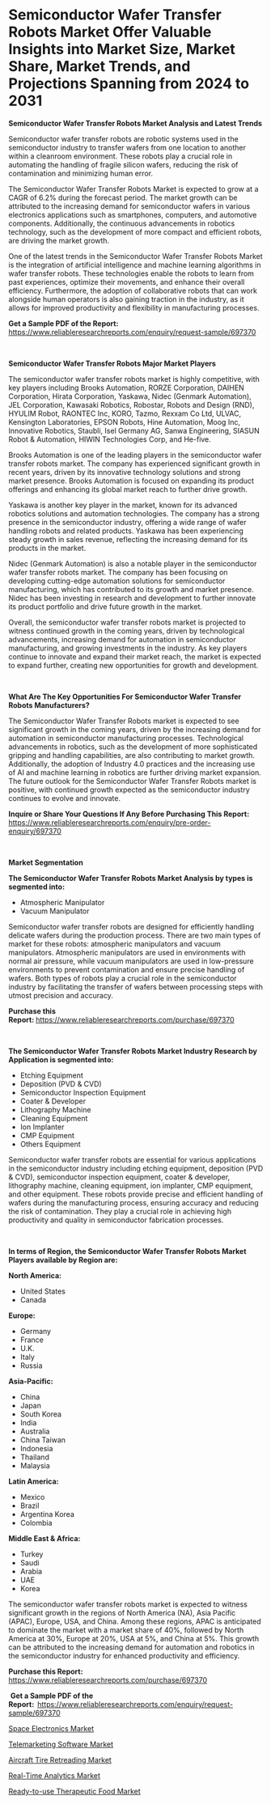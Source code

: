 <p><h1>Semiconductor Wafer Transfer Robots Market Offer Valuable Insights into Market Size, Market Share, Market Trends, and Projections Spanning from 2024 to 2031</h1></p><p><strong>Semiconductor Wafer Transfer Robots Market Analysis and Latest Trends</strong></p>
<p><p>Semiconductor wafer transfer robots are robotic systems used in the semiconductor industry to transfer wafers from one location to another within a cleanroom environment. These robots play a crucial role in automating the handling of fragile silicon wafers, reducing the risk of contamination and minimizing human error.</p><p>The Semiconductor Wafer Transfer Robots Market is expected to grow at a CAGR of 6.2% during the forecast period. The market growth can be attributed to the increasing demand for semiconductor wafers in various electronics applications such as smartphones, computers, and automotive components. Additionally, the continuous advancements in robotics technology, such as the development of more compact and efficient robots, are driving the market growth.</p><p>One of the latest trends in the Semiconductor Wafer Transfer Robots Market is the integration of artificial intelligence and machine learning algorithms in wafer transfer robots. These technologies enable the robots to learn from past experiences, optimize their movements, and enhance their overall efficiency. Furthermore, the adoption of collaborative robots that can work alongside human operators is also gaining traction in the industry, as it allows for improved productivity and flexibility in manufacturing processes.</p></p>
<p><strong>Get a Sample PDF of the Report:&nbsp;</strong> <a href="https://www.reliableresearchreports.com/enquiry/request-sample/697370">https://www.reliableresearchreports.com/enquiry/request-sample/697370</a></p>
<p>&nbsp;</p>
<p><strong>Semiconductor Wafer Transfer Robots Major Market Players</strong></p>
<p><p>The semiconductor wafer transfer robots market is highly competitive, with key players including Brooks Automation, RORZE Corporation, DAIHEN Corporation, Hirata Corporation, Yaskawa, Nidec (Genmark Automation), JEL Corporation, Kawasaki Robotics, Robostar, Robots and Design (RND), HYULIM Robot, RAONTEC Inc, KORO, Tazmo, Rexxam Co Ltd, ULVAC, Kensington Laboratories, EPSON Robots, Hine Automation, Moog Inc, Innovative Robotics, Staubli, Isel Germany AG, Sanwa Engineering, SIASUN Robot & Automation, HIWIN Technologies Corp, and He-five.</p><p>Brooks Automation is one of the leading players in the semiconductor wafer transfer robots market. The company has experienced significant growth in recent years, driven by its innovative technology solutions and strong market presence. Brooks Automation is focused on expanding its product offerings and enhancing its global market reach to further drive growth.</p><p>Yaskawa is another key player in the market, known for its advanced robotics solutions and automation technologies. The company has a strong presence in the semiconductor industry, offering a wide range of wafer handling robots and related products. Yaskawa has been experiencing steady growth in sales revenue, reflecting the increasing demand for its products in the market.</p><p>Nidec (Genmark Automation) is also a notable player in the semiconductor wafer transfer robots market. The company has been focusing on developing cutting-edge automation solutions for semiconductor manufacturing, which has contributed to its growth and market presence. Nidec has been investing in research and development to further innovate its product portfolio and drive future growth in the market.</p><p>Overall, the semiconductor wafer transfer robots market is projected to witness continued growth in the coming years, driven by technological advancements, increasing demand for automation in semiconductor manufacturing, and growing investments in the industry. As key players continue to innovate and expand their market reach, the market is expected to expand further, creating new opportunities for growth and development.</p></p>
<p>&nbsp;</p>
<p><strong>What Are The Key Opportunities For Semiconductor Wafer Transfer Robots Manufacturers?</strong></p>
<p><p>The Semiconductor Wafer Transfer Robots market is expected to see significant growth in the coming years, driven by the increasing demand for automation in semiconductor manufacturing processes. Technological advancements in robotics, such as the development of more sophisticated gripping and handling capabilities, are also contributing to market growth. Additionally, the adoption of Industry 4.0 practices and the increasing use of AI and machine learning in robotics are further driving market expansion. The future outlook for the Semiconductor Wafer Transfer Robots market is positive, with continued growth expected as the semiconductor industry continues to evolve and innovate.</p></p>
<p><strong>Inquire or Share Your Questions If Any Before Purchasing This Report:</strong> <a href="https://www.reliableresearchreports.com/enquiry/pre-order-enquiry/697370">https://www.reliableresearchreports.com/enquiry/pre-order-enquiry/697370</a></p>
<p>&nbsp;</p>
<p><strong>Market Segmentation</strong></p>
<p><strong>The Semiconductor Wafer Transfer Robots Market Analysis by types is segmented into:</strong></p>
<p><ul><li>Atmospheric Manipulator</li><li>Vacuum Manipulator</li></ul></p>
<p><p>Semiconductor wafer transfer robots are designed for efficiently handling delicate wafers during the production process. There are two main types of market for these robots: atmospheric manipulators and vacuum manipulators. Atmospheric manipulators are used in environments with normal air pressure, while vacuum manipulators are used in low-pressure environments to prevent contamination and ensure precise handling of wafers. Both types of robots play a crucial role in the semiconductor industry by facilitating the transfer of wafers between processing steps with utmost precision and accuracy.</p></p>
<p><strong>Purchase this Report:&nbsp;</strong><a href="https://www.reliableresearchreports.com/purchase/697370">https://www.reliableresearchreports.com/purchase/697370</a></p>
<p>&nbsp;</p>
<p><strong>The Semiconductor Wafer Transfer Robots Market Industry Research by Application is segmented into:</strong></p>
<p><ul><li>Etching Equipment</li><li>Deposition (PVD & CVD)</li><li>Semiconductor Inspection Equipment</li><li>Coater & Developer</li><li>Lithography Machine</li><li>Cleaning Equipment</li><li>Ion Implanter</li><li>CMP Equipment</li><li>Others Equipment</li></ul></p>
<p><p>Semiconductor wafer transfer robots are essential for various applications in the semiconductor industry including etching equipment, deposition (PVD & CVD), semiconductor inspection equipment, coater & developer, lithography machine, cleaning equipment, ion implanter, CMP equipment, and other equipment. These robots provide precise and efficient handling of wafers during the manufacturing process, ensuring accuracy and reducing the risk of contamination. They play a crucial role in achieving high productivity and quality in semiconductor fabrication processes.</p></p>
<p>&nbsp;</p>
<p><strong>In terms of Region, the Semiconductor Wafer Transfer Robots Market Players available by Region are:</strong></p>
<p>
    <p> <strong> North America: </strong>
        <ul>
            <li>United States</li>
            <li>Canada</li>
        </ul>
        </p> 
    <p> <strong> Europe: </strong>
        <ul>
            <li>Germany</li>
            <li>France</li>
            <li>U.K.</li>
            <li>Italy</li>
            <li>Russia</li>
        </ul>
        </p> 
    <p> <strong> Asia-Pacific: </strong>
        <ul>
            <li>China</li>
            <li>Japan</li>
            <li>South Korea</li>
            <li>India</li>
            <li>Australia</li>
            <li>China Taiwan</li>
            <li>Indonesia</li>
            <li>Thailand</li>
            <li>Malaysia</li>
        </ul>
        </p> 
    <p> <strong> Latin America: </strong>
        <ul>
            <li>Mexico</li>
            <li>Brazil</li>
            <li>Argentina Korea</li>
            <li>Colombia</li>
        </ul>
        </p> 
    <p> <strong> Middle East & Africa: </strong>
        <ul>
            <li>Turkey</li>
            <li>Saudi</li>
            <li>Arabia</li>
            <li>UAE</li>
            <li>Korea</li>
        </ul>
    </p>
    </p>
<p><p>The semiconductor wafer transfer robots market is expected to witness significant growth in the regions of North America (NA), Asia Pacific (APAC), Europe, USA, and China. Among these regions, APAC is anticipated to dominate the market with a market share of 40%, followed by North America at 30%, Europe at 20%, USA at 5%, and China at 5%. This growth can be attributed to the increasing demand for automation and robotics in the semiconductor industry for enhanced productivity and efficiency.</p></p>
<p><strong>Purchase this Report: </strong><a href="https://www.reliableresearchreports.com/purchase/697370">https://www.reliableresearchreports.com/purchase/697370</a></p>
<p>&nbsp;<strong>Get a Sample PDF of the Report:&nbsp;&nbsp;</strong><a href="https://www.reliableresearchreports.com/enquiry/request-sample/697370">https://www.reliableresearchreports.com/enquiry/request-sample/697370</a></p>
<p><strong></strong></p>
<p><p><a href="https://medium.com/@jessicaholland33/space-electronics-market-analysis-its-cagr-market-segmentation-and-global-industry-overview-0d8b8ccde5d1">Space Electronics Market</a></p><p><a href="https://medium.com/@kathyfisher51/telemarketing-software-market-research-report-its-history-and-forecast-2024-to-2031-dacc7df67607">Telemarketing Software Market</a></p><p><a href="https://medium.com/@jessicaholland33/aircraft-tire-retreading-market-competitive-analysis-market-trends-and-forecast-to-2031-a948124867d3">Aircraft Tire Retreading Market</a></p><p><a href="https://github.com/Airanohannonzb68e5pb53oc1/Market-Research-Report-List-1/blob/main/real-time-analytics-market.md">Real-Time Analytics Market</a></p><p><a href="https://github.com/fiixsa/Market-Research-Report-List-1/blob/main/ready-to-use-therapeutic-food-market.md">Ready-to-use Therapeutic Food Market</a></p></p>